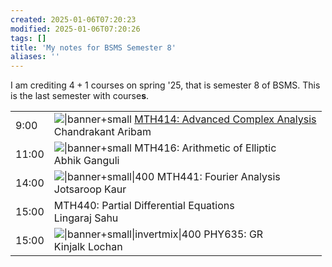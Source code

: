 ```yaml
---
created: 2025-01-06T07:20:23
modified: 2025-01-06T07:20:26
tags: []
title: 'My notes for BSMS Semester 8'
aliases: '' 
---
```



I am crediting $4+1$ courses on spring '25, that is semester 8 of BSMS. This is the last semester with course**s**. 

|       |                                                                                                                                                                                                     |
| ----- | --------------------------------------------------------------------------------------------------------------------------------------------------------------------------------------------------- |
| 9:00  | ![\|banner+small](https://peterbiber.github.io/viscomplexr/articles/viscomplexr-vignette_for_website_files/figure-html/figure_3-1.png)  [MTH414: Advanced Complex Analysis](https://drive.google.com/open?id=102Zyk2QTI5vOmtA6j0vrnuUmK_JaItB1&usp=drive_fs) <br>Chandrakant Aribam |
| 11:00 | ![\|banner+small](https://upload.wikimedia.org/wikipedia/commons/thumb/d/d5/Lattice_torsion_points.svg/1280px-Lattice_torsion_points.svg.png) MTH416: Arithmetic of Elliptic  <br>Abhik Ganguli  |
| 14:00 | ![\|banner+small\|400](https://i.imgur.com/pvODHuw.png) MTH441: Fourier Analysis <br>Jotsaroop Kaur                                                                                              |
| 15:00 | MTH440: Partial Differential Equations <br>Lingaraj Sahu                                                                                                                                         |
| 15:00 | ![\|banner+small\|invertmix\|400](https://tikz.net/wp-content/uploads/2021/10/relativity_penrose_diagram-007.png) PHY635: GR <br> Kinjalk Lochan                                                 |
